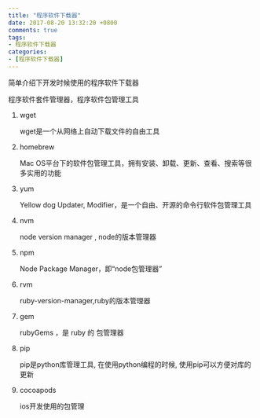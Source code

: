 ```yaml
---
title: "程序软件下载器"
date: 2017-08-20 13:32:20 +0800
comments: true
tags:
- 程序软件下载器
categories:
- [程序软件下载器]
---
```


简单介绍下开发时候使用的程序软件下载器

<!-- more -->

程序软件套件管理器，程序软件包管理工具

1. wget
	
	wget是一个从网络上自动下载文件的自由工具

2. homebrew

	Mac OS平台下的软件包管理工具，拥有安装、卸载、更新、查看、搜索等很多实用的功能

3. yum
	
	Yellow dog Updater, Modifier，是一个自由、开源的命令行软件包管理工具

4. nvm
	
	node version manager , node的版本管理器

5. npm

	Node Package Manager，即“node包管理器”
	
6. rvm
	
	ruby-version-manager,ruby的版本管理器
	
7. gem
	
	rubyGems ，是 ruby 的 包管理器
	
8. pip
	
	pip是python库管理工具, 在使用python编程的时候, 使用pip可以方便对库的更新
	
9. cocoapods
	
	ios开发使用的包管理






